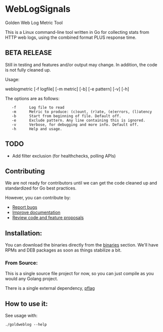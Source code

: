 # WebLogSignals
Golden Web Log Metric Tool

This is a Linux command-line tool written in Go for collecting stats from HTTP web logs, using the combined format PLUS response time.

## BETA RELEASE 
Still in testing and features and/or output may change.
In addition, the code is not fully cleaned up.

Usage:

weblogmetric [-f logfile] [-m metric] [-b] [-e pattern] [-v] [-h]

  The options are as follows:

       -f      Log file to read
       -m      Metric to produce: (c)ount, (r)ate, (e)errors, (l)atency
       -b      Start from beginning of file. Default off.
       -e      Exclude pattern. Any line containing this is ignored. 
       -v      Verbose, for debugging and more info. Default off.
       -h      Help and usage.

## TODO
- Add filter exclusion (for healthchecks, polling APIs)

## Contributing
We are not ready for contributors until we can get the code cleaned up and standardized for Go best practices.

However, you can contribute by:
- [Report bugs](https://github.com/opsstack/weblog-signals/issues/new)
- [Improve documentation](https://github.com/opsstack/weblog-signals/issues?q=is%3Aopen+label%3Adocumentation)
- [Review code and feature proposals](https://github.com/opsstack/weblog-signals/pulls)

## Installation:

You can download the binaries directly from the [binaries](https://github.com/opsstack/weblog-signals/binaries) section.  We'll have RPMs and DEB packages as soon as things stabilize a bit.

### From Source:

This is a single source file project for now, so you can just compile as you would any Golang project.

There is a single external dependency, [pflag](https://github.com/ogier/pflag)

## How to use it:

See usage with:

```
./goldweblog --help
```
